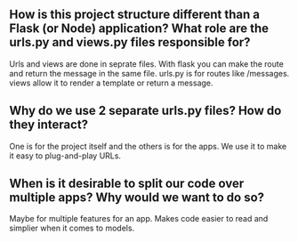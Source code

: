 ## How is this project structure different than a Flask (or Node) application? What role are the urls.py and views.py files responsible for?

Urls and views are done in seprate files. With flask you can make the route and return the message in the same file. urls.py is for routes like /messages. views allow it to render a template or return a message. 

## Why do we use 2 separate urls.py files? How do they interact?

One is for the project itself and the others is for the apps. We use it to make it easy to plug-and-play URLs.

## When is it desirable to split our code over multiple apps? Why would we want to do so?

Maybe for multiple features for an app. Makes code easier to read and simplier when it comes to models.